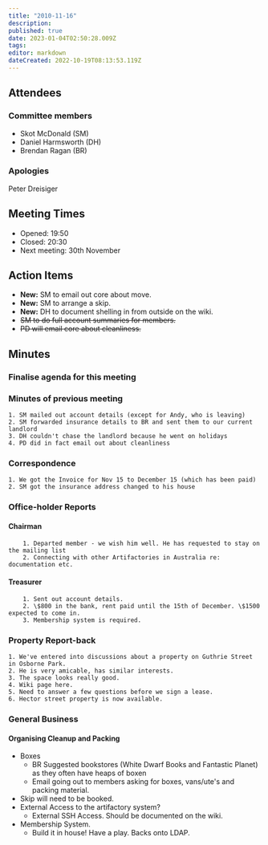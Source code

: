```yaml
---
title: "2010-11-16"
description: 
published: true
date: 2023-01-04T02:50:28.009Z
tags: 
editor: markdown
dateCreated: 2022-10-19T08:13:53.119Z
---
```


## Attendees

### Committee members

- Skot McDonald (SM)
- Daniel Harmsworth (DH)
- Brendan Ragan (BR)

### Apologies

   Peter Dreisiger

## Meeting Times

- Opened: 19:50
- Closed: 20:30
- Next meeting: 30th November

## Action Items

- **New:** SM to email out core about move.
- **New:** SM to arrange a skip.
- **New:** DH to document shelling in from outside on the wiki.
- ~~SM to do full account summaries for members.~~
- ~~PD will email core about cleanliness.~~

## Minutes

### Finalise agenda for this meeting

### Minutes of previous meeting

    1. SM mailed out account details (except for Andy, who is leaving)
    2. SM forwarded insurance details to BR and sent them to our current landlord
    3. DH couldn't chase the landlord because he went on holidays
    4. PD did in fact email out about cleanliness

### Correspondence

    1. We got the Invoice for Nov 15 to December 15 (which has been paid)
    2. SM got the insurance address changed to his house

### Office-holder Reports

#### Chairman

        1. Departed member - we wish him well. He has requested to stay on the mailing list
        2. Connecting with other Artifactories in Australia re: documentation etc.

#### Treasurer

        1. Sent out account details.
        2. \$800 in the bank, rent paid until the 15th of December. \$1500 expected to come in.
        3. Membership system is required.

### Property Report-back

    1. We've entered into discussions about a property on Guthrie Street in Osborne Park.
    2. He is very amicable, has similar interests.
    3. The space looks really good.
    4. Wiki page here.
    5. Need to answer a few questions before we sign a lease.
    6. Hector street property is now available.

### General Business

#### Organising Cleanup and Packing

- Boxes
  - BR Suggested bookstores (White Dwarf Books and Fantastic Planet) as they often have heaps of boxen
  - Email going out to members asking for boxes, vans/ute's and packing material.
- Skip will need to be booked.
- External Access to the artifactory system?
  - External SSH Access. Should be documented on the wiki.
- Membership System.
  - Build it in house! Have a play. Backs onto LDAP.
